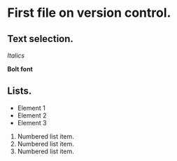 # First file on version control.

## Text selection.

*Italics*

**Bolt font**

## Lists.

* Element 1
* Element 2
* Element 3

1. Numbered list item.
2. Numbered list item.
3. Numbered list item.
